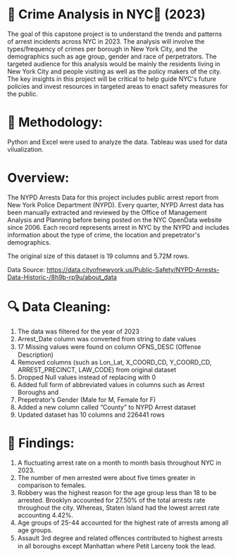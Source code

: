 
# 👮 Crime Analysis in NYC🗽 (2023)
The goal of this capstone project is to understand the trends and patterns of
arrest incidents across NYC in 2023. The analysis will involve the types/frequency of
crimes per borough in New York City, and the demographics such as age group,
gender and race of perpetrators. The targeted audience for this analysis would be
mainly the residents living in New York City and people visiting as well as the policy
makers of the city. The key insights in this project will be critical to help guide NYC's
future policies and invest resources in targeted areas to enact safety measures for the
public.

# 📰 Methodology:
Python and Excel were used to analyze the data.
Tableau was used for data vilualization.

# Overview:
The NYPD Arrests Data for this project includes public arrest report from New York Police Department (NYPD). Every quarter, NYPD Arrest data has been manually extracted and reviewed by the Office of Management Analysis and Planning before being posted on the NYC OpenData website since 2006. 
Each record represents arrest in NYC by the NYPD and includes information about the type of crime, the location and prepetrator's demographics.

The original size of this dataset is 19 columns and 5.72M rows.

Data Source: https://data.cityofnewyork.us/Public-Safety/NYPD-Arrests-Data-Historic-/8h9b-rp9u/about_data

# 🔍 Data Cleaning:
1. The data was filtered for the year of 2023
2. Arrest_Date column was converted from string to date values
3. 17 Missing values were found on column OFNS_DESC (Oﬀense Description)
4. Removed columns (such as Lon_Lat, X_COORD_CD, Y_COORD_CD,
   ARREST_PRECINCT, LAW_CODE) from original dataset
6. Dropped Null values instead of replacing with 0
7. Added full form of abbreviated values in columns such as Arrest Boroughs and
8. Prepetrator’s Gender (Male for M, Female for F)
9. Added a new column called “County” to NYPD Arrest dataset
10. Updated dataset has 10 columns and 226441 rows

# 📁 Findings:
1. A fluctuating arrest rate on a month to month basis throughout NYC in 2023.
2. The number of men arrested were about five times greater in comparison to
females.
3. Robbery was the highest reason for the age group less than 18 to be arrested.
Brooklyn accounted for 27.50% of the total arrests rate throughout the city.
Whereas, Staten Island had the lowest arrest rate accounting 4.42%.
5. Age groups of 25-44 accounted for the highest rate of arrests among all age
groups.
6. Assault 3rd degree and related oﬀences contributed to highest arrests in all
boroughs except Manhattan where Petit Larceny took the lead.
